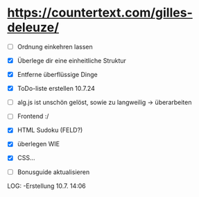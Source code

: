 # https://countertext.com/gilles-deleuze/

- [ ] Ordnung einkehren lassen
- [x] Überlege dir eine einheitliche Struktur
- [x] Entferne überflüssige Dinge
- [x] ToDo-liste erstellen 10.7.24

- [ ] alg.js ist unschön gelöst, sowie zu langweilig -> überarbeiten

- [ ] Frontend :/
- [x] HTML Sudoku (FELD?)
- [x] überlegen WIE

- [x] CSS...
- [ ] Bonusguide aktualisieren

LOG:
-Erstellung 10.7. 14:06
